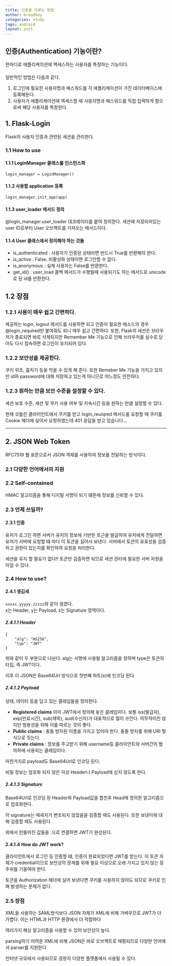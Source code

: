 ```yaml
---
title: 인증을 다루는 방법
author: breadkey
categories: study
tags: android
layout: post
---
```

## 인증(Authentication) 기능이란?
한마디로 애플리케이션에 액세스하는 사용자를 특정하는 기능이다.  
　  
일반적인 방법은 다음과 같다.
1. 로그인에 필요한 사용자명과 패스워드를 각 애플리케이션이 가진 데이터베이스에 등록해둔다.
2. 사용자가 애플리케이션에 액세스할 때 사용자명과 패스워드를 직접 입력하게 함으로써 해당 사용자를 특정한다.

<!--
## 모바일 환경에서의 인증
### HTTP 기본 인증
가장 기초적인 인증 방법은 [HTTP 기본 인증](https://en.wikipedia.org/wiki/Basic_access_authentication)이다.
1. 서버는 클라이언트에게 401 Unauthorized 응답과 함께 WWW-Authenticate헤더를 기술해 어디서 어떻게 인증할지 설명한다.
2. 클라이언트는 인증에 필요한 정보(ID, PW 등)을 인코딩해서 헤더의 Authorization 부분에 담아 보낸다. 인코딩 과정은 다음과 같다. 
	1. ID와 PW는 :으로 결합된다.
	2. 결합된 결과는 octet 인코딩 된다.
	3. 인코딩 된 결과는 Base64로 인코딩 된다.
	4. 인코딩 된 결과 앖에 Base 가 붙는다  
		ex) ID: Aladding PW: OpenSesame  
		헤더에 담기는 결과
		```
		Authorization: Basic QWxhZGRpbjpPcGVuU2VzYW1
		```

매우 간단한 방식이지만 보안상 취약점을 가지게 된다.
1. Base64로 인코딩하지만 매우 쉽게 디코딩할 수 있다. 이는 인증에 필요한 정보를 날 것의 상태로 보내는 것과 다름없다.
-->
## 1. Flask-Login
Flask의 사용자 인증과 관련된 세션을 관리한다.
### 1.1 How to use
#### 1.1.1 LoginManager 클래스를 인스턴스화
```
login_manager = LoginManager()
```
#### 1.1.2 사용할 application 등록
```
login_manager.init_app(app)
```
#### 1.1.3 user_loader 메서드 정의
@login_manager.user_loader 데코레이터를 붙여 정의한다. 세션에 저장되어있는 user ID로부터 User 오브젝트를 가져오는 메서드이다.
#### 1.1.4 User 클래스에서 정의해야 하는 것들
* is_authenticated
: 사용자가 인증된 상태라면 반드시 True를 반환해야 한다.
* is_active
: False, 비활성화 상태이면 로그인할 수 없다.
* is_anonymous
: 실제 사용자는 False를 반환한다.
* get_id()
: user_load 콜백 메서드가 수행될때 사용되기도 하는 메서드로 unicode로 된 id를 반환한다.

## 1.2 장점
### 1.2.1 사용이 매우 쉽고 간편하다.
제공하는 login, logout 메서드를 사용하면 되고 인증이 필요한 메소드의 경우 @login_required만 붙여줘도 되니 매우 쉽고 간편하다. 또한, Flask의 세션은 브라우저가 종료되면 바로 삭제되지만 Remember Me 기능으로 인해 브라우저를 실수로 닫아도 다시 접속하면 로그인이 유지되어 있다.
### 1.2.2 보안성을 제공한다.
쿠키 위조, 훔치기 등을 막을 수 있게 해 준다. 또한 Remeber Me 기능을 가지고 있지만 id와 password에 대해 저장하고 있는게 아니므로 어느정도 안전하다.
### 1.2.3 원하는 만큼 보안 수준을 설정할 수 있다.
세션 보호 수준, 세션 및 쿠키 사용 여부 및 지속시간 등을 원하는 만큼 설정할 수 있다.

현재 코틀린 클라이언트에서 쿠키를 받고 login_reuiqred 메서드를 요청할 때 쿠키를 Cookie 헤더에 실어서 요청하였는데 401 응답을 받고 있습니다...
* * *
## 2. JSON Web Token
RFC7519 웹 표준으로서 JSON 객체를 사용하여 정보를 전달하는 방식이다.
### 2.1 다양한 언어에서의 지원
### 2.2 Self-contained
HMAC 알고리즘을 통해 디지털 서명이 되기 떄문에 정보를 신뢰할 수 있다.
### 2.3 언제 쓰일까?
#### 2.3.1 인증
유저가 로그인 하면 서버가 유저의 정보에 기반한 토근을 발급하여 유저에게 전달하면 유저가 서버에 요청할 떄 마다 이 토큰을 실어서 보낸다. 서버에서 토큰의 유효성을 검증하고 권한이 있는지를 확인하여 요청을 처리한다.

세션을 유지 할 필요가 없다!! 토큰만 검증하면 되므로 세션 관리에 필요한 서버 자원을 아낄 수 있다.

### 2.4 How to use?
#### 2.4.1 생김새
```xxxxx.yyyyy.zzzzz```와 같이 생겼다.  
x는 Header, y는 Payload, z는 Signature 영역이다.
##### 2.4.1.1 Header
```
{
	"alg": "HS256",
	"typ": "JWT"
}
```
위와 같이 두 부분으로 나뉜다. alg는 서명에 사용될 알고리즘을 정하며 type은 토큰의 타입, 즉 JWT이다.

이후 이 JSON은 Base64Url 방식으로 첫번째 파트(x)에 인코딩 된다.
##### 2.4.1.2 Payload
상태, 데이터 등을 담고 있는 클레임들을 정의한다.
* **Registered claims**
이미 JWT에서 정의해 놓은 클레임이다. 보통 iss(발급자), exp(만료시간), sub(제목), aud(수신자)가 대표적으로 많이 쓰인다. 의무적이진 않지만 범용성을 위해 이를 따르는 것이 좋다.
* **Public claims**
: 충돌 방지된 이름을 가지고 있어야 한다. 충돌 방지를 위해 URI 형식으로 짓는다.
* **Private claims**
: 정보를 주고받기 위해 username등 클라이언트와 서버간의 협의하에 사용되는 클레임이다.

마찬가지로 payload도 Base64Url로 인코딩 된다. 

비밀 정보는 암호화 되지 않은 이상 Header나 Payload에 싣지 않도록 한다.

##### 2.4.1.3 Signature
Base64Url로 인코딩 된 Header와 Payload값을 합친후 Head에 정의한 알고리즘으로 암호화한다.

이 signature는 메세지가 변조되지 않았음을 검증할 때도 사용된다. 또한 보낸이에 대해 검증할 때도 사용된다.

위에서 만들어진 값들을 .으로 연결하면 JWT가 완성된다.

#### 2.4.1.4 How do JWT work?
클라이언트에서 로그인 등 인증할 떄, 인증이 완료되었다면 JWT를 받는다. 이 토큰 자체가 credential이므로 보안상의 문제를 위해 필요 이상으로 오래 가지고 있지 않는 등 주위를 기울여야 한다.

토큰을 Authorization 헤더에 실어 보낸다면 쿠키를 사용하지 않아도 되므로 쿠키로 인해 발생하는 문제가 없다.

### 2.5 장점
XML을 사용하는 SAML방식보다 JSON 자체가 XML에 비해 가벼우므로 JWT가 더 가볍다. 이는 HTML과 HTTP 환경에서 더 적합하다

여러가지 해싱 알고리즘을 사용할 수 있어 보안성이 높다.

parsing하기 어려운 XML에 비해 JSON은 바로 오브젝트로 매핑되므로 다양한 언어에서 parser를 지원한다.

인터넷 규모에서 사용되므로 굉장히 다양한 플랫폼에서 사용될 수 있다.